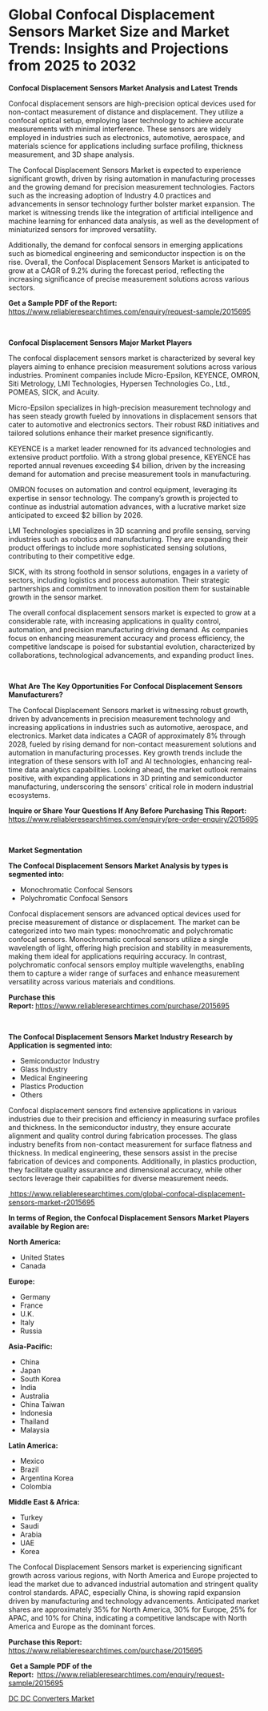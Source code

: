 <p><h1>Global Confocal Displacement Sensors Market Size and Market Trends: Insights and Projections from 2025 to 2032</h1></p><p><strong>Confocal Displacement Sensors Market Analysis and Latest Trends</strong></p>
<p><p>Confocal displacement sensors are high-precision optical devices used for non-contact measurement of distance and displacement. They utilize a confocal optical setup, employing laser technology to achieve accurate measurements with minimal interference. These sensors are widely employed in industries such as electronics, automotive, aerospace, and materials science for applications including surface profiling, thickness measurement, and 3D shape analysis.</p><p>The Confocal Displacement Sensors Market is expected to experience significant growth, driven by rising automation in manufacturing processes and the growing demand for precision measurement technologies. Factors such as the increasing adoption of Industry 4.0 practices and advancements in sensor technology further bolster market expansion. The market is witnessing trends like the integration of artificial intelligence and machine learning for enhanced data analysis, as well as the development of miniaturized sensors for improved versatility.</p><p>Additionally, the demand for confocal sensors in emerging applications such as biomedical engineering and semiconductor inspection is on the rise. Overall, the Confocal Displacement Sensors Market is anticipated to grow at a CAGR of 9.2% during the forecast period, reflecting the increasing significance of precise measurement solutions across various sectors.</p></p>
<p><strong>Get a Sample PDF of the Report:&nbsp;</strong> <a href="https://www.reliableresearchtimes.com/enquiry/request-sample/2015695?utm_campaign=2177&utm_medium=2&utm_source=Github&utm_content=ia&utm_term=11022025&utm_id=confocal-displacement-sensors">https://www.reliableresearchtimes.com/enquiry/request-sample/2015695</a></p>
<p>&nbsp;</p>
<p><strong>Confocal Displacement Sensors Major Market Players</strong></p>
<p><p>The confocal displacement sensors market is characterized by several key players aiming to enhance precision measurement solutions across various industries. Prominent companies include Micro-Epsilon, KEYENCE, OMRON, Siti Metrology, LMI Technologies, Hypersen Technologies Co., Ltd., POMEAS, SICK, and Acuity.</p><p>Micro-Epsilon specializes in high-precision measurement technology and has seen steady growth fueled by innovations in displacement sensors that cater to automotive and electronics sectors. Their robust R&D initiatives and tailored solutions enhance their market presence significantly.</p><p>KEYENCE is a market leader renowned for its advanced technologies and extensive product portfolio. With a strong global presence, KEYENCE has reported annual revenues exceeding $4 billion, driven by the increasing demand for automation and precise measurement tools in manufacturing.</p><p>OMRON focuses on automation and control equipment, leveraging its expertise in sensor technology. The company’s growth is projected to continue as industrial automation advances, with a lucrative market size anticipated to exceed $2 billion by 2026.</p><p>LMI Technologies specializes in 3D scanning and profile sensing, serving industries such as robotics and manufacturing. They are expanding their product offerings to include more sophisticated sensing solutions, contributing to their competitive edge.</p><p>SICK, with its strong foothold in sensor solutions, engages in a variety of sectors, including logistics and process automation. Their strategic partnerships and commitment to innovation position them for sustainable growth in the sensor market.</p><p>The overall confocal displacement sensors market is expected to grow at a considerable rate, with increasing applications in quality control, automation, and precision manufacturing driving demand. As companies focus on enhancing measurement accuracy and process efficiency, the competitive landscape is poised for substantial evolution, characterized by collaborations, technological advancements, and expanding product lines.</p></p>
<p>&nbsp;</p>
<p><strong>What Are The Key Opportunities For Confocal Displacement Sensors Manufacturers?</strong></p>
<p><p>The Confocal Displacement Sensors market is witnessing robust growth, driven by advancements in precision measurement technology and increasing applications in industries such as automotive, aerospace, and electronics. Market data indicates a CAGR of approximately 8% through 2028, fueled by rising demand for non-contact measurement solutions and automation in manufacturing processes. Key growth trends include the integration of these sensors with IoT and AI technologies, enhancing real-time data analytics capabilities. Looking ahead, the market outlook remains positive, with expanding applications in 3D printing and semiconductor manufacturing, underscoring the sensors' critical role in modern industrial ecosystems.</p></p>
<p><strong>Inquire or Share Your Questions If Any Before Purchasing This Report:</strong> <a href="https://www.reliableresearchtimes.com/enquiry/pre-order-enquiry/2015695?utm_campaign=2177&utm_medium=2&utm_source=Github&utm_content=ia&utm_term=11022025&utm_id=confocal-displacement-sensors">https://www.reliableresearchtimes.com/enquiry/pre-order-enquiry/2015695</a></p>
<p>&nbsp;</p>
<p><strong>Market Segmentation</strong></p>
<p><strong>The Confocal Displacement Sensors Market Analysis by types is segmented into:</strong></p>
<p><ul><li>Monochromatic Confocal Sensors</li><li>Polychromatic Confocal Sensors</li></ul></p>
<p><p>Confocal displacement sensors are advanced optical devices used for precise measurement of distance or displacement. The market can be categorized into two main types: monochromatic and polychromatic confocal sensors. Monochromatic confocal sensors utilize a single wavelength of light, offering high precision and stability in measurements, making them ideal for applications requiring accuracy. In contrast, polychromatic confocal sensors employ multiple wavelengths, enabling them to capture a wider range of surfaces and enhance measurement versatility across various materials and conditions.</p></p>
<p><strong>Purchase this Report:&nbsp;</strong><a href="https://www.reliableresearchtimes.com/purchase/2015695?utm_campaign=2177&utm_medium=2&utm_source=Github&utm_content=ia&utm_term=11022025&utm_id=confocal-displacement-sensors">https://www.reliableresearchtimes.com/purchase/2015695</a></p>
<p>&nbsp;</p>
<p><strong>The Confocal Displacement Sensors Market Industry Research by Application is segmented into:</strong></p>
<p><ul><li>Semiconductor Industry</li><li>Glass Industry</li><li>Medical Engineering</li><li>Plastics Production</li><li>Others</li></ul></p>
<p><p>Confocal displacement sensors find extensive applications in various industries due to their precision and efficiency in measuring surface profiles and thickness. In the semiconductor industry, they ensure accurate alignment and quality control during fabrication processes. The glass industry benefits from non-contact measurement for surface flatness and thickness. In medical engineering, these sensors assist in the precise fabrication of devices and components. Additionally, in plastics production, they facilitate quality assurance and dimensional accuracy, while other sectors leverage their capabilities for diverse measurement needs.</p></p>
<p><a href="https://www.reliableresearchtimes.com/global-confocal-displacement-sensors-market-r2015695?utm_campaign=2177&utm_medium=2&utm_source=Github&utm_content=ia&utm_term=11022025&utm_id=confocal-displacement-sensors">&nbsp;https://www.reliableresearchtimes.com/global-confocal-displacement-sensors-market-r2015695</a></p>
<p><strong>In terms of Region, the Confocal Displacement Sensors Market Players available by Region are:</strong></p>
<p>
    <p> <strong> North America: </strong>
        <ul>
            <li>United States</li>
            <li>Canada</li>
        </ul>
        </p> 
    <p> <strong> Europe: </strong>
        <ul>
            <li>Germany</li>
            <li>France</li>
            <li>U.K.</li>
            <li>Italy</li>
            <li>Russia</li>
        </ul>
        </p> 
    <p> <strong> Asia-Pacific: </strong>
        <ul>
            <li>China</li>
            <li>Japan</li>
            <li>South Korea</li>
            <li>India</li>
            <li>Australia</li>
            <li>China Taiwan</li>
            <li>Indonesia</li>
            <li>Thailand</li>
            <li>Malaysia</li>
        </ul>
        </p> 
    <p> <strong> Latin America: </strong>
        <ul>
            <li>Mexico</li>
            <li>Brazil</li>
            <li>Argentina Korea</li>
            <li>Colombia</li>
        </ul>
        </p> 
    <p> <strong> Middle East & Africa: </strong>
        <ul>
            <li>Turkey</li>
            <li>Saudi</li>
            <li>Arabia</li>
            <li>UAE</li>
            <li>Korea</li>
        </ul>
    </p>
    </p>
<p><p>The Confocal Displacement Sensors market is experiencing significant growth across various regions, with North America and Europe projected to lead the market due to advanced industrial automation and stringent quality control standards. APAC, especially China, is showing rapid expansion driven by manufacturing and technology advancements. Anticipated market shares are approximately 35% for North America, 30% for Europe, 25% for APAC, and 10% for China, indicating a competitive landscape with North America and Europe as the dominant forces.</p></p>
<p><strong>Purchase this Report: </strong><a href="https://www.reliableresearchtimes.com/purchase/2015695?utm_campaign=2177&utm_medium=2&utm_source=Github&utm_content=ia&utm_term=11022025&utm_id=confocal-displacement-sensors">https://www.reliableresearchtimes.com/purchase/2015695</a></p>
<p>&nbsp;<strong>Get a Sample PDF of the Report:&nbsp;&nbsp;</strong><a href="https://www.reliableresearchtimes.com/enquiry/request-sample/2015695?utm_campaign=2177&utm_medium=2&utm_source=Github&utm_content=ia&utm_term=11022025&utm_id=confocal-displacement-sensors">https://www.reliableresearchtimes.com/enquiry/request-sample/2015695</a></p>
<p><strong></strong></p>
<p><p><a href="https://github.com/LilianFaulkner65/Market-Research-Report-List-1/blob/main/dc-dc-converters-market.md?utm_campaign=2177&utm_medium=2&utm_source=Github&utm_content=ia&utm_term=11022025&utm_id=confocal-displacement-sensors">DC DC Converters Market</a></p></p>